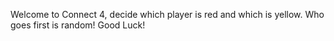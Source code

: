 Welcome to Connect 4, decide which player is red and which is yellow. Who goes first is random! Good Luck!
